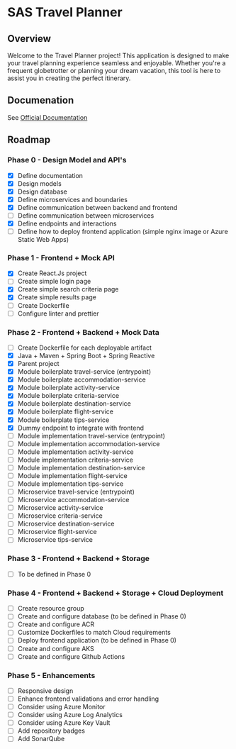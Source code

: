 # SAS Travel Planner

## Overview

Welcome to the Travel Planner project! This application is designed to make your travel planning experience seamless and enjoyable. Whether you're a frequent globetrotter or planning your dream vacation, this tool is here to assist you in creating the perfect itinerary.

## Documenation

See [Official Documentation](../blob/master/docs/README.md)

## Roadmap

### Phase 0 - Design Model and API's
- [x] Define documentation
- [x] Design models
- [x] Design database
- [x] Define microservices and boundaries
- [x] Define communication between backend and frontend
- [ ] Define communication between microservices
- [x] Define endpoints and interactions
- [ ] Define how to deploy frontend application (simple nginx image or Azure Static Web Apps)

### Phase 1 - Frontend + Mock API
- [x] Create React.Js project
- [ ] Create simple login page
- [x] Create simple search criteria page
- [x] Create simple results page
- [ ] Create Dockerfile 
- [ ] Configure linter and prettier

### Phase 2 - Frontend + Backend + Mock Data
- [ ] Create Dockerfile for each deployable artifact
- [x] Java + Maven + Spring Boot + Spring Reactive
- [x] Parent project
- [x] Module boilerplate travel-service (entrypoint)
- [x] Module boilerplate accommodation-service
- [x] Module boilerplate activity-service
- [x] Module boilerplate criteria-service
- [x] Module boilerplate destination-service
- [x] Module boilerplate flight-service
- [x] Module boilerplate tips-service
- [x] Dummy endpoint to integrate with frontend
- [ ] Module implementation travel-service (entrypoint)
- [ ] Module implementation accommodation-service
- [ ] Module implementation activity-service
- [ ] Module implementation criteria-service
- [ ] Module implementation destination-service
- [ ] Module implementation flight-service
- [ ] Module implementation tips-service
- [ ] Microservice travel-service (entrypoint)
- [ ] Microservice accommodation-service
- [ ] Microservice activity-service
- [ ] Microservice criteria-service
- [ ] Microservice destination-service
- [ ] Microservice flight-service
- [ ] Microservice tips-service

### Phase 3 - Frontend + Backend + Storage
- [ ] To be defined in Phase 0 

### Phase 4 - Frontend + Backend + Storage + Cloud Deployment
- [ ] Create resource group 
- [ ] Create and configure database (to be defined in Phase 0)
- [ ] Create and configure ACR
- [ ] Customize Dockerfiles to match Cloud requirements
- [ ] Deploy frontend application (to be defined in Phase 0)
- [ ] Create and configure AKS 
- [ ] Create and configure Github Actions

### Phase 5 - Enhancements
- [ ] Responsive design
- [ ] Enhance frontend validations and error handling
- [ ] Consider using Azure Monitor
- [ ] Consider using Azure Log Analytics
- [ ] Consider using Azure Key Vault
- [ ] Add repository badges
- [ ] Add SonarQube